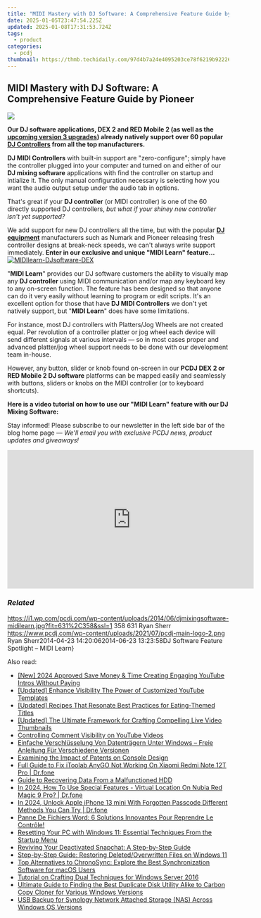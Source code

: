 ```yaml
---
title: "MIDI Mastery with DJ Software: A Comprehensive Feature Guide by Pioneer"
date: 2025-01-05T23:47:54.225Z
updated: 2025-01-08T17:31:53.724Z
tags:
  - product
categories:
  - pcdj
thumbnail: https://thmb.techidaily.com/97d4b7a24e4095203ce78f6219b92226bf67916637140e7062297e96c3a2c8b5.jpg
---
```


## MIDI Mastery with DJ Software: A Comprehensive Feature Guide by Pioneer

[![](https://i1.wp.com/pcdj.com/wp-content/uploads/2014/06/djmixingsoftware-midilearn.jpg?resize=631%2C270&ssl=1)](https://i1.wp.com/pcdj.com/wp-content/uploads/2014/06/djmixingsoftware-midilearn.jpg?fit=631%2C358&ssl=1 "djmixingsoftware-midilearn")

**Our DJ software applications, DEX 2 and RED Mobile 2 (as well as the [upcoming version 3 upgrades](https://tools.techidaily.com/pcdj/products/)) already natively support over 60 popular [DJ Controllers](https://tools.techidaily.com/pcdj/products/) from all the top manufacturers.** 

**DJ MIDI Controllers** with built-in support are "zero-configure"; simply have the controller plugged into your computer and turned on and either of our **DJ mixing software** applications with find the controller on startup and intialize it. The only manual configuration necessary is selecting how you want the audio output setup under the audio tab in options.  

That's great if your **DJ controller** (or MIDI controller) is one of the 60 directly supported DJ controllers, _but what if your shiney new controller isn't yet supported?_   

We add support for new DJ controllers all the time, but with the popular [**DJ equipment**](https://tools.techidaily.com/pcdj/products/) manufacturers such as Numark and Pioneer releasing fresh controller designs at break-neck speeds, we can't always write support immediately.   **Enter in our exclusive and unique "MIDI Learn" feature…**[![MIDIlearn-DJsoftware-DEX](https://pcdj.com/wp-content/uploads/2014/04/MIDIlearn-DJsoftware-DEX-1024x575.jpg)](https://pcdj.com/wp-content/uploads/2014/04/MIDIlearn-DJsoftware-DEX.jpg) 

"**MIDI Learn**" provides our DJ software customers the ability to visually map any **DJ controller** using MIDI communication and/or map any keyboard key to any on-screen function. The feature has been designed so that anyone can do it very easily without learning to program or edit scripts. It's an excellent option for those that have **DJ MIDI Controllers** we don't yet natively support, but "**MIDI Learn**" does have some limitations. 

For instance, most DJ controllers with Platters/Jog Wheels are not created equal. Per revolution of a controller platter or jog wheel each device will send different signals at various intervals — so in most cases proper and advanced platter/jog wheel support needs to be done with our development team in-house. 

However, any button, slider or knob found on-screen in our **PCDJ DEX 2 or RED Mobile 2 DJ software** platforms can be mapped easily and seamlessly with buttons, sliders or knobs on the MIDI controller (or to keyboard shortcuts). 

**Here is a video tutorial on how to use our "MIDI Learn" feature with our DJ Mixing Software:** 

  
Stay informed! Please subscribe to our newsletter in the left side bar of the blog home page — _We'll email you with exclusive PCDJ news, product updates and giveaways!_ 

<!-- affiliate ads begin -->
<iframe width="560" height="315" src="https://www.youtube.com/embed/j5gTm5KxtQ0?si=onF1rBS2nEM5nLGg" title="YouTube video player" frameborder="0" allow="accelerometer; autoplay; clipboard-write; encrypted-media; gyroscope; picture-in-picture; web-share" referrerpolicy="strict-origin-when-cross-origin" allowfullscreen></iframe>
<!-- affiliate ads end -->

### _Related_

https://i1.wp.com/pcdj.com/wp-content/uploads/2014/06/djmixingsoftware-midilearn.jpg?fit=631%2C358&ssl=1 358 631 Ryan Sherr https://www.pcdj.com/wp-content/uploads/2021/07/pcdj-main-logo-2.png Ryan Sherr2014-04-23 14:20:062014-06-23 13:23:58DJ Software Feature Spotlight – MIDI Learn}

<ins class="adsbygoogle"
     style="display:block"
     data-ad-format="autorelaxed"
     data-ad-client="ca-pub-7571918770474297"
     data-ad-slot="1223367746"></ins>

<ins class="adsbygoogle"
     style="display:block"
     data-ad-client="ca-pub-7571918770474297"
     data-ad-slot="8358498916"
     data-ad-format="auto"
     data-full-width-responsive="true"></ins>

<span class="atpl-alsoreadstyle">Also read:</span>
<div><ul>
<li><a href="https://youtube-zero.techidaily.com/024-approved-save-money-and-time-creating-engaging-youtube-intros-without-paying/"><u>[New] 2024 Approved Save Money & Time Creating Engaging YouTube Intros Without Paying</u></a></li>
<li><a href="https://youtube-blog.techidaily.com/ed-enhance-visibility-the-power-of-customized-youtube-templates/"><u>[Updated] Enhance Visibility The Power of Customized YouTube Templates</u></a></li>
<li><a href="https://facebook-video-footage.techidaily.com/updated-recipes-that-resonate-best-practices-for-eating-themed-titles/"><u>[Updated] Recipes That Resonate Best Practices for Eating-Themed Titles</u></a></li>
<li><a href="https://eaxpv-info.techidaily.com/updated-the-ultimate-framework-for-crafting-compelling-live-video-thumbnails/"><u>[Updated] The Ultimate Framework for Crafting Compelling Live Video Thumbnails</u></a></li>
<li><a href="https://youtube-lab.techidaily.com/olling-comment-visibility-on-youtube-videos/"><u>Controlling Comment Visibility on YouTube Videos</u></a></li>
<li><a href="https://win-exclusive.techidaily.com/einfache-verschlusselung-von-datentragern-unter-windows-freie-anleitung-fur-verschiedene-versionen/"><u>Einfache Verschlüsselung Von Datenträgern Unter Windows – Freie Anleitung Für Verschiedene Versionen</u></a></li>
<li><a href="https://games-able.techidaily.com/examining-the-impact-of-patents-on-console-design/"><u>Examining the Impact of Patents on Console Design</u></a></li>
<li><a href="https://fake-location.techidaily.com/full-guide-to-fix-itoolab-anygo-not-working-on-xiaomi-redmi-note-12t-pro-drfone-by-drfone-virtual-android/"><u>Full Guide to Fix iToolab AnyGO Not Working On Xiaomi Redmi Note 12T Pro | Dr.fone</u></a></li>
<li><a href="https://win-exclusive.techidaily.com/guide-to-recovering-data-from-a-malfunctioned-hdd/"><u>Guide to Recovering Data From a Malfunctioned HDD</u></a></li>
<li><a href="https://phone-solutions.techidaily.com/in-2024-how-to-use-special-features-virtual-location-on-nubia-red-magic-9-pro-drfone-by-drfone-virtual-android/"><u>In 2024, How To Use Special Features - Virtual Location On Nubia Red Magic 9 Pro? | Dr.fone</u></a></li>
<li><a href="https://iphone-unlock.techidaily.com/in-2024-unlock-apple-iphone-13-mini-with-forgotten-passcode-different-methods-you-can-try-drfone-by-drfone-ios/"><u>In 2024, Unlock Apple iPhone 13 mini With Forgotten Passcode Different Methods You Can Try | Dr.fone</u></a></li>
<li><a href="https://win-exclusive.techidaily.com/panne-de-fichiers-word-6-solutions-innovantes-pour-reprendre-le-controle/"><u>Panne De Fichiers Word: 6 Solutions Innovantes Pour Reprendre Le Contrôle!</u></a></li>
<li><a href="https://win-exclusive.techidaily.com/resetting-your-pc-with-windows-11-essential-techniques-from-the-startup-menu/"><u>Resetting Your PC with Windows 11: Essential Techniques From the Startup Menu</u></a></li>
<li><a href="https://techtrends.techidaily.com/reviving-your-deactivated-snapchat-a-step-by-step-guide/"><u>Reviving Your Deactivated Snapchat: A Step-by-Step Guide</u></a></li>
<li><a href="https://win-exclusive.techidaily.com/step-by-step-guide-restoring-deletedoverwritten-files-on-windows-11/"><u>Step-by-Step Guide: Restoring Deleted/Overwritten Files on Windows 11</u></a></li>
<li><a href="https://win-exclusive.techidaily.com/top-alternatives-to-chronosync-explore-the-best-synchronization-software-for-macos-users/"><u>Top Alternatives to ChronoSync: Explore the Best Synchronization Software for macOS Users</u></a></li>
<li><a href="https://win-exclusive.techidaily.com/tutorial-on-crafting-dual-techniques-for-windows-server-2016/"><u>Tutorial on Crafting Dual Techniques for Windows Server 2016</u></a></li>
<li><a href="https://win-exclusive.techidaily.com/ultimate-guide-to-finding-the-best-duplicate-disk-utility-alike-to-carbon-copy-cloner-for-various-windows-versions/"><u>Ultimate Guide to Finding the Best Duplicate Disk Utility Alike to Carbon Copy Cloner for Various Windows Versions</u></a></li>
<li><a href="https://win-exclusive.techidaily.com/usb-backup-for-synology-network-attached-storage-nas-across-windows-os-versions/"><u>USB Backup for Synology Network Attached Storage (NAS) Across Windows OS Versions</u></a></li>
</ul></div>

